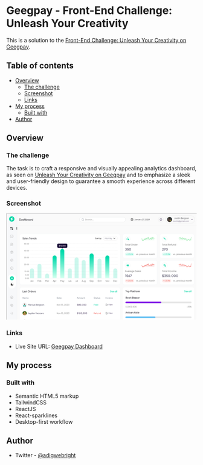 # Geegpay - Front-End Challenge: Unleash Your Creativity

This is a solution to the [Front-End Challenge: Unleash Your Creativity on Geegpay](https://www.geegpay.africa/blog/geegpay-design-and-front-end-challenge-unleash-your-creativity).

## Table of contents

- [Overview](#overview)
  - [The challenge](#the-challenge)
  - [Screenshot](#screenshot)
  - [Links](#links)
- [My process](#my-process)
  - [Built with](#built-with)
- [Author](#author)

## Overview

### The challenge

The task is to craft a responsive and visually appealing analytics dashboard, as seen on [Unleash Your Creativity on Geegpay](https://www.geegpay.africa/blog/geegpay-design-and-front-end-challenge-unleash-your-creativity) and to emphasize a sleek and user-friendly design to guarantee a smooth experience across different devices.

### Screenshot

![](./screenshot.png)

### Links

- Live Site URL: [Geegpay Dashboard](https://your-live-site-url.com)

## My process

### Built with

- Semantic HTML5 markup
- TailwindCSS
- ReactJS
- React-sparklines
- Desktop-first workflow

## Author

- Twitter - [@adigwebright](https://www.twitter.com/adigwebright)
